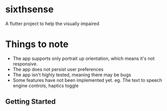 # sixthsense

A flutter project to help the visually impaired

# Things to note

- The app supports only portrait up orientation, which means it's not responsive.
- The app does not persist user preferences
- The app isn't highly tested, meaning there may be bugs
- Some features have not been implemented yet. eg. The text to speech engine controls, haptics toggle

## Getting Started
